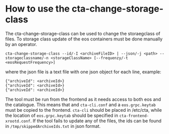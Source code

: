 # How to use the cta-change-storage-class
The cta-change-storage-class can be used to change the storaegclass of files. To storage class update of the eos containers must be done manually by an operator.

```cta-change-storage-class --id/-I <archiveFileID> | --json/-j <path> --storageclassname/-n <storageClassName> [--frequenzy/-t <eosRequestFrequency>]```

where the json file is a text file with one json object for each line, example:

```
{"archiveId": <archiveId>}
{"archiveId": <archiveId>}
{"archiveId": <archiveId>}
```

The tool must be run from the frontend as it needs access to both eos and the catalogue. This means that and ```cta-cli.conf``` and a ```eos.grpc.keytab``` must be copied to the frontend. ```cta-cli``` should be placed in /etc/cta, while the location of ```eos.grpc.keytab``` should be specified in ```cta-frontend-xrootd.conf```. If the tool fails to update any of the files, the ids can be found in ```/tmp/skippedArchiveIds.txt``` in json format.